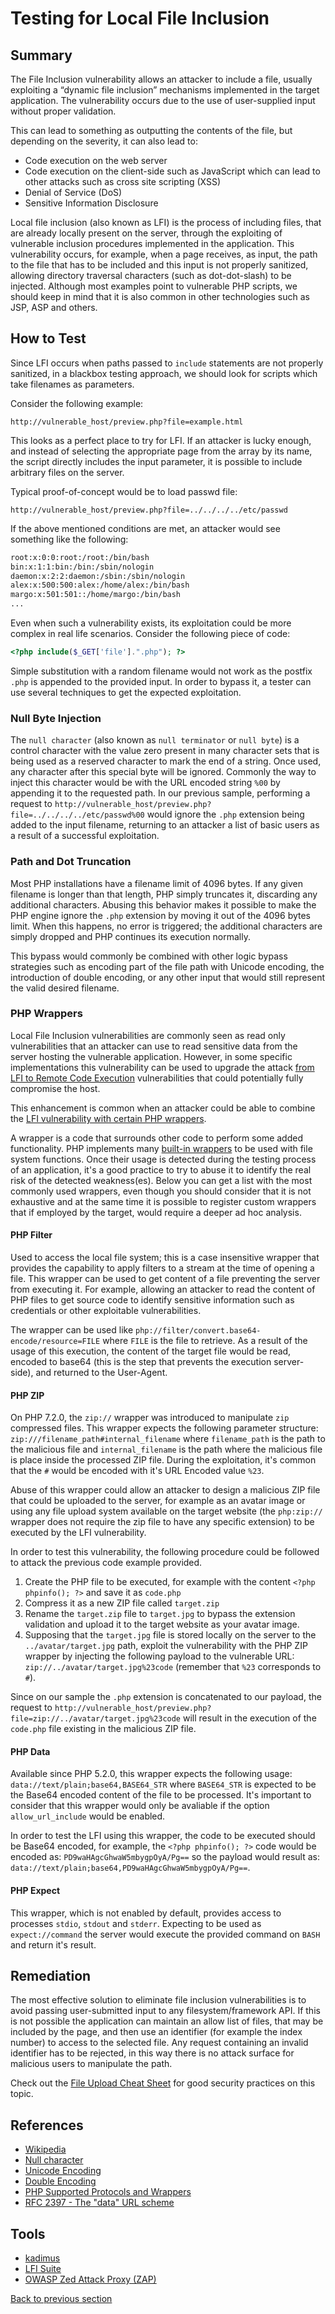 # Testing for Local File Inclusion

## Summary

The File Inclusion vulnerability allows an attacker to include a file, usually exploiting a “dynamic file inclusion” mechanisms implemented in the target application. The vulnerability occurs due to the use of user-supplied input without proper validation.

This can lead to something as outputting the contents of the file, but depending on the severity, it can also lead to:

- Code execution on the web server
- Code execution on the client-side such as JavaScript which can lead to other attacks such as cross site scripting (XSS)
- Denial of Service (DoS)
- Sensitive Information Disclosure

Local file inclusion (also known as LFI) is the process of including files, that are already locally present on the server, through the exploiting of vulnerable inclusion procedures implemented in the application. This vulnerability occurs, for example, when a page receives, as input, the path to the file that has to be included and this input is not properly sanitized, allowing directory traversal characters (such as dot-dot-slash) to be injected. Although most examples point to vulnerable PHP scripts, we should keep in mind that it is also common in other technologies such as JSP, ASP and others.

## How to Test

Since LFI occurs when paths passed to `include` statements are not properly sanitized, in a blackbox testing approach, we should look for scripts which take filenames as parameters.

Consider the following example:

`http://vulnerable_host/preview.php?file=example.html`

This looks as a perfect place to try for LFI. If an attacker is lucky enough, and instead of selecting the appropriate page from the array by its name, the script directly includes the input parameter, it is possible to include arbitrary files on the server.

Typical proof-of-concept would be to load passwd file:

`http://vulnerable_host/preview.php?file=../../../../etc/passwd`

If the above mentioned conditions are met, an attacker would see something like the following:

```bash
root:x:0:0:root:/root:/bin/bash
bin:x:1:1:bin:/bin:/sbin/nologin
daemon:x:2:2:daemon:/sbin:/sbin/nologin
alex:x:500:500:alex:/home/alex:/bin/bash
margo:x:501:501::/home/margo:/bin/bash
...
```

Even when such a vulnerability exists, its exploitation could be more complex in real life scenarios. Consider the following piece of code:

```php
<?php include($_GET['file'].".php"); ?>
```

Simple substitution with a random filename would not work as the postfix `.php` is appended to the provided input. In order to bypass it, a tester can use several techniques to get the expected exploitation.

### Null Byte Injection

The `null character` (also known as `null terminator` or `null byte`) is a control character with the value zero present in many character sets that is being used as a reserved character to mark the end of a string. Once used, any character after this special byte will be ignored. Commonly the way to inject this character would be with the URL encoded string `%00` by appending it to the requested path. In our previous sample, performing a request to `http://vulnerable_host/preview.php?file=../../../../etc/passwd%00` would ignore the `.php` extension being added to the input filename, returning to an attacker a list of basic users as a result of a successful exploitation.

### Path and Dot Truncation

Most PHP installations have a filename limit of 4096 bytes. If any given filename is longer than that length, PHP simply truncates it, discarding any additional characters. Abusing this behavior makes it possible to make the PHP engine ignore the `.php` extension by moving it out of the 4096 bytes limit. When this happens, no error is triggered; the additional characters are simply dropped and PHP continues its execution normally.

This bypass would commonly be combined with other logic bypass strategies such as encoding part of the file path with Unicode encoding, the introduction of double encoding, or any other input that would still represent the valid desired filename.

### PHP Wrappers

Local File Inclusion vulnerabilities are commonly seen as read only vulnerabilities that an attacker can use to read sensitive data from the server hosting the vulnerable application. However, in some specific implementations this vulnerability can be used to upgrade the attack [from LFI to Remote Code Execution](https://www.corben.io/zip-to-rce-lfi/) vulnerabilities that could potentially fully compromise the host.

This enhancement is common when an attacker could be able to combine the [LFI vulnerability with certain PHP wrappers](https://www.netsparker.com/blog/web-security/php-stream-wrappers/).

A wrapper is a code that surrounds other code to perform some added functionality. PHP implements many [built-in wrappers](https://www.php.net/manual/en/wrappers.php) to be used with file system functions. Once their usage is detected during the testing process of an application, it's a good practice to try to abuse it to identify the real risk of the detected weakness(es). Below you can get a list with the most commonly used wrappers, even though you should consider that it is not exhaustive and at the same time it is possible to register custom wrappers that if employed by the target, would require a deeper ad hoc analysis.

#### PHP Filter

Used to access the local file system; this is a case insensitive wrapper that provides the capability to apply filters to a stream at the time of opening a file. This wrapper can be used to get content of a file preventing the server from executing it. For example, allowing an attacker to read the content of PHP files to get source code to identify sensitive information such as credentials or other exploitable vulnerabilities.

The wrapper can be used like `php://filter/convert.base64-encode/resource=FILE` where `FILE` is the file to retrieve. As a result of the usage of this execution, the content of the target file would be read, encoded to base64 (this is the step that prevents the execution server-side), and returned to the User-Agent.

#### PHP ZIP

On PHP 7.2.0, the `zip://` wrapper was introduced to manipulate `zip` compressed files. This wrapper expects the following parameter structure: `zip:///filename_path#internal_filename` where `filename_path` is the path to the malicious file and `internal_filename` is the path where the malicious file is place inside the processed ZIP file. During the exploitation, it's common that the `#` would be encoded with it's URL Encoded value `%23`.

Abuse of this wrapper could allow an attacker to design a malicious ZIP file that could be uploaded to the server, for example as an avatar image or using any file upload system available on the target website (the `php:zip://` wrapper does not require the zip file to have any specific extension) to be executed by the LFI vulnerability.

In order to test this vulnerability, the following procedure could be followed to attack the previous code example provided.

1. Create the PHP file to be executed, for example with the content `<?php phpinfo(); ?>` and save it as `code.php`
2. Compress it as a new ZIP file called `target.zip`
3. Rename the `target.zip` file to `target.jpg` to bypass the extension validation and upload it to the target website as your avatar image.
4. Supposing that the `target.jpg` file is stored locally on the server to the `../avatar/target.jpg` path, exploit the vulnerability with the PHP ZIP wrapper by injecting the following payload to the vulnerable URL: `zip://../avatar/target.jpg%23code` (remember that `%23` corresponds to `#`).

Since on our sample the `.php` extension is concatenated to our payload, the request to `http://vulnerable_host/preview.php?file=zip://../avatar/target.jpg%23code` will result in the execution of the `code.php` file existing in the malicious ZIP file.

#### PHP Data

Available since PHP 5.2.0, this wrapper expects the following usage: `data://text/plain;base64,BASE64_STR` where `BASE64_STR` is expected to be the Base64 encoded content of the file to be processed. It's important to consider that this wrapper would only be avaliable if the option `allow_url_include` would be enabled.

In order to test the LFI using this wrapper, the code to be executed should be Base64 encoded, for example, the `<?php phpinfo(); ?>` code would be encoded as: `PD9waHAgcGhwaW5mbygpOyA/Pg==` so the payload would result as: `data://text/plain;base64,PD9waHAgcGhwaW5mbygpOyA/Pg==`.

#### PHP Expect

This wrapper, which is not enabled by default, provides access to processes `stdio`, `stdout` and `stderr`. Expecting to be used as `expect://command` the server would execute the provided command on `BASH` and return it's result.

## Remediation

The most effective solution to eliminate file inclusion vulnerabilities is to avoid passing user-submitted input to any filesystem/framework API. If this is not possible the application can maintain an allow list of files, that may be included by the page, and then use an identifier (for example the index number) to access to the selected file. Any request containing an invalid identifier has to be rejected, in this way there is no attack surface for malicious users to manipulate the path.

Check out the [File Upload Cheat Sheet](https://cheatsheetseries.owasp.org/cheatsheets/File_Upload_Cheat_Sheet.html) for good security practices on this topic.

## References

- [Wikipedia](https://www.wikipedia.org/wiki/Local_File_Inclusion)
- [Null character](https://en.wikipedia.org/wiki/Null_character)
- [Unicode Encoding](https://owasp.org/www-community/attacks/Unicode_Encoding)
- [Double Encoding](https://owasp.org/www-community/Double_Encoding)
- [PHP Supported Protocols and Wrappers](https://www.php.net/manual/en/wrappers.php)
- [RFC 2397 - The "data" URL scheme](http://www.faqs.org/rfcs/rfc2397.html)

## Tools

- [kadimus](https://github.com/P0cL4bs/Kadimus)
- [LFI Suite](https://github.com/D35m0nd142/LFISuite)
- [OWASP Zed Attack Proxy (ZAP)](https://www.zaproxy.org)

[Back to previous section](./)